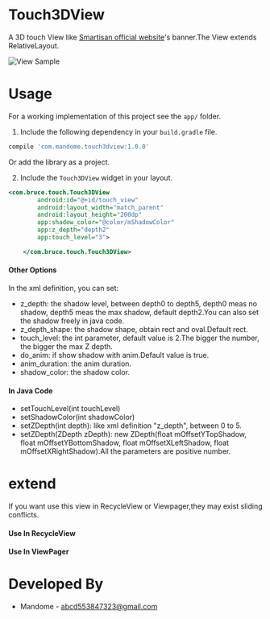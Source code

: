 # Touch3DView
A 3D touch View like [Smartisan official website](http://www.smartisan.com/#/)'s banner.The View extends
RelativeLayout.

![View Sample](https://github.com/mandome/Touch3DView/blob/master/gif/ezgif-4-068f518748.gif)

# Usage
For a working implementation of this project see the `app/` folder.

1. Include the following dependency in your `build.gradle` file.

```groovy
compile 'com.mandome.touch3dview:1.0.0'
```

Or add the library as a project.

2. Include the `Touch3DView` widget in your layout.

```xml
<com.bruce.touch.Touch3DView
        android:id="@+id/touch_view"
        android:layout_width="match_parent"
        android:layout_height="200dp"
        app:shadow_color="@color/mShadowColor"
        app:z_depth="depth2"
        app:touch_level="3">

    </com.bruce.touch.Touch3DView>
```

#### Other Options
In the xml definition,  you can set:

* z_depth: the shadow level, between depth0 to depth5, depth0 meas no shadow, depth5 meas the max shadow, default depth2.You can also set the shadow freely in java code.
* z_depth_shape: the shadow shape, obtain rect and oval.Default rect.
* touch_level: the int parameter, default value is 2.The bigger the number, the bigger the max Z depth.
* do_anim: if show shadow with anim.Default value is true.
* anim_duration: the anim duration.
* shadow_color: the shadow color.

#### In Java Code

* setTouchLevel(int touchLevel)
* setShadowColor(int shadowColor)
* setZDepth(int depth): like xml definition "z_depth", between 0 to 5.
* setZDepth(ZDepth zDepth): new ZDepth(float mOffsetYTopShadow, float mOffsetYBottomShadow, float mOffsetXLeftShadow, float mOffsetXRightShadow).All the parameters are positive number.

# extend
If you want use this view in RecycleView or Viewpager,they may exist sliding conflicts.
#### Use In RecycleView
#### Use In ViewPager

# Developed By

 * Mandome - <abcd553847323@gmail.com>

